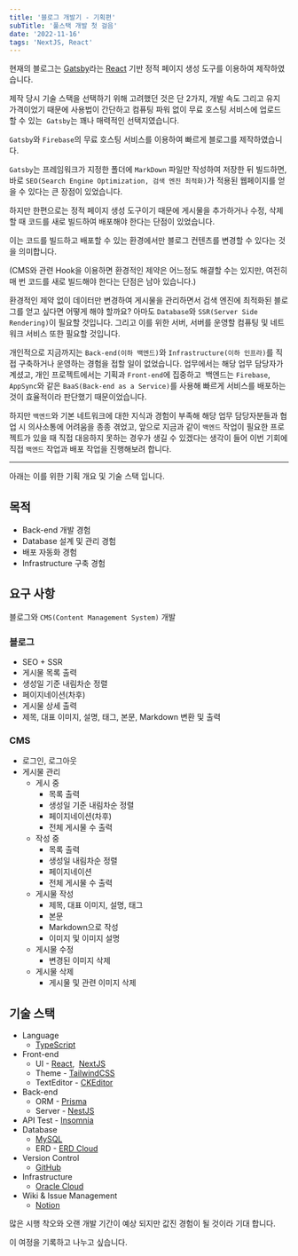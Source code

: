 ```yaml
---
title: '블로그 개발기 - 기획편'
subTitle: '풀스택 개발 첫 걸음'
date: '2022-11-16'
tags: 'NextJS, React'
---
```


현재의 블로그는 [Gatsby](https://www.gatsbyjs.com)라는 [React](https://reactjs.org) 기반 정적 페이지 생성 도구를 이용하여 제작하였습니다.

제작 당시 기술 스택을 선택하기 위해 고려했던 것은 단 2가지, 개발 속도 그리고 유지 가격이었기 때문에 사용법이 간단하고 컴퓨팅 파워 없이 무료 호스팅 서비스에 업로드 할 수 있는  `Gatsby`는 꽤나 매력적인 선택지였습니다.

`Gatsby`와 `Firebase`의 무료 호스팅 서비스를 이용하여 빠르게 블로그를 제작하였습니다.

`Gatsby`는 프레임워크가 지정한 폴더에 `MarkDown` 파일만 작성하여 저장한 뒤 빌드하면, 바로 `SEO(Search Engine Optimization, 검색 엔진 최적화)`가 적용된 웹페이지를 얻을 수 있다는 큰 장점이 있었습니다.

하지만 한편으로는 정적 페이지 생성 도구이기 때문에 게시물을 추가하거나 수정, 삭제할 때 코드를 새로 빌드하여 배포해야 한다는 단점이 있었습니다.

이는 코드를 빌드하고 배포할 수 있는 환경에서만 블로그 컨텐츠를 변경할 수 있다는 것을 의미합니다.

(CMS와 관련 Hook을 이용하면 환경적인 제약은 어느정도 해결할 수는 있지만, 여전히 매 번 코드를 새로 빌드해야 한다는 단점은 남아 있습니다.)

환경적인 제약 없이 데이터만 변경하여 게시물을 관리하면서 검색 엔진에 최적화된 블로그를 얻고 싶다면 어떻게 해야 할까요? 아마도 `Database`와 `SSR(Server Side Rendering)`이 필요할 것입니다. 그리고 이를 위한 서버, 서버를 운영할 컴퓨팅 및 네트워크 서비스 또한 필요할 것입니다.

개인적으로 지금까지는 `Back-end(이하 백엔드)`와 `Infrastructure(이하 인프라)`를 직접 구축하거나 운영하는 경험을 접할 일이 없었습니다. 업무에서는 해당 업무 담당자가 계셨고, 개인 프로젝트에서는 기획과 `Front-end`에 집중하고  백엔드는 `Firebase`, `AppSync`와 같은 `BaaS(Back-end as a Service)`를 사용해 빠르게 서비스를 배포하는 것이 효율적이라 판단했기 때문이었습니다.

하지만 `백엔드`와 기본 네트워크에 대한 지식과 경험이 부족해 해당 업무 담당자분들과 협업 시 의사소통에 어려움을 종종 겪었고, 앞으로 지금과 같이 `백엔드` 작업이 필요한 프로젝트가 있을 때 직접 대응하지 못하는 경우가 생길 수 있겠다는 생각이 들어 이번 기회에 직접 `백엔드` 작업과 배포 작업을 진행해보려 합니다.

---

아래는 이를 위한 기획 개요 및 기술 스택 입니다.

## 목적

- Back-end 개발 경험
- Database 설계 및 관리 경험
- 배포 자동화 경험
- Infrastructure 구축 경험

## 요구 사항

블로그와 `CMS(Content Management System)` 개발

### 블로그

- SEO + SSR
- 게시물 목록 출력
- 생성일 기준 내림차순 정렬
- 페이지네이션(차후)
- 게시물 상세 출력
- 제목, 대표 이미지, 설명, 태그, 본문, Markdown 변환 및 출력

### CMS

- 로그인, 로그아웃
- 게시물 관리
    - 게시 중
        - 목록 출력
        - 생성일 기준 내림차순 정렬
        - 페이지네이션(차후)
        - 전체 게시물 수 출력
    - 작성 중
        - 목록 출력
        - 생성일 내림차순 정렬
        - 페이지네이션
        - 전체 게시물 수 출력
    - 게시물 작성
        - 제목, 대표 이미지, 설명, 태그
        - 본문
        - Markdown으로 작성
        - 이미지 및 이미지 설명
    - 게시물 수정
        - 변경된 이미지 삭제
    - 게시물 삭제
        - 게시물 및 관련 이미지 삭제

## 기술 스택

- Language
    - [TypeScript](https://www.typescriptlang.org)
- Front-end
    - UI - [React](https://reactjs.org),  [NextJS](https://nextjs.org)
    - Theme - [TailwindCSS](https://tailwindcss.com)
    - TextEditor - [CKEditor](https://ckeditor.com)
- Back-end
    - ORM - [Prisma](https://www.prisma.io)
    - Server - [NestJS](https://nestjs.com/)
- API Test - [Insomnia](https://insomnia.rest)
- Database
    - [MySQL](https://www.mysql.com)
    - ERD - [ERD Cloud](https://www.erdcloud.com)
- Version Control
    - [GitHub](https://github.com)
- Infrastructure
    - [Oracle Cloud](https://www.oracle.com/kr/cloud/)
- Wiki & Issue Management
    - [Notion](https://notion.so/)

많은 시행 착오와 오랜 개발 기간이 예상 되지만 값진 경험이 될 것이라 기대 합니다.

이 여정을 기록하고 나누고 싶습니다.